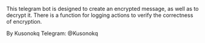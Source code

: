 This telegram bot is designed to create an encrypted message, as well as to decrypt it. There is a function for logging actions to verify the correctness of encryption.


By Kusonokq
Telegram: @Kusonokq
